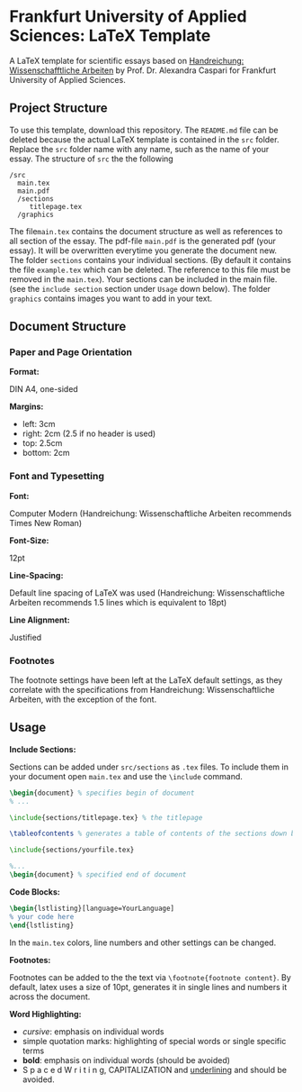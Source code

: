 # Frankfurt University of Applied Sciences: LaTeX Template
A LaTeX template for scientific essays based on [Handreichung: Wissenschafftliche Arbeiten](https://www.yumpu.com/de/document/read/31685236/handreichung-wissenschaftliche-arbeiten-elearning-der-fh-) by Prof. Dr. Alexandra Caspari for Frankfurt University of Applied Sciences.

## Project Structure

To use this template, download this repository. The `README.md` file can be deleted because the actual LaTeX template is contained in the `src` folder. Replace the `src` folder name with any name, such as the name of your essay. The structure of `src` the the following

```
/src
  main.tex
  main.pdf
  /sections
     titlepage.tex
  /graphics
```

The file`main.tex` contains the document structure as well as references to all section of the essay. The pdf-file `main.pdf` is the generated pdf (your essay). It will be overwritten everytime you generate the document new. The folder `sections` contains your individual sections. (By default it contains the file `example.tex` which can be deleted. The reference to this file must be removed in the `main.tex`). Your sections can be included in the main file.(see the `include section` section under `Usage` down below). The folder `graphics` contains images you want to add in your text.

## Document Structure

### Paper and Page Orientation

**Format:**

DIN A4, one-sided

**Margins:**

- left: 3cm
- right: 2cm (2.5 if no header is used)
- top: 2.5cm
- bottom: 2cm

### Font and Typesetting

**Font:**

Computer Modern (Handreichung: Wissenschaftliche Arbeiten recommends Times New Roman)

**Font-Size:**

12pt

**Line-Spacing:**

Default line spacing of LaTeX was used (Handreichung: Wissenschaftliche Arbeiten recommends 1.5 lines which is equivalent to 18pt)

**Line Alignment:**

Justified

### Footnotes

The footnote settings have been left at the LaTeX default settings, as they correlate with the specifications from Handreichung: Wissenschaftliche Arbeiten, with the exception of the font.

## Usage

**Include Sections:**

Sections can be added under `src/sections` as `.tex` files. To include them in your document open `main.tex` and use the `\include` command.

```tex
\begin{document} % specifies begin of document
% ...

\include{sections/titlepage.tex} % the titlepage

\tableofcontents % generates a table of contents of the sections down below

\include{sections/yourfile.tex}

%...
\begin{document} % specified end of document
```

**Code Blocks:**

```tex
\begin{lstlisting}[language=YourLanguage]
% your code here
\end{lstlisting}
```

In the `main.tex` colors, line numbers and other settings can be changed.

**Footnotes:**

Footnotes can be added to the the text via `\footnote{footnote content}`. By default, latex uses a size of 10pt, generates it in single lines and numbers it across the document.

**Word Highlighting:**

- *cursive*: emphasis on individual words
- simple quotation marks: highlighting of special words or single specific terms
- **bold**: emphasis on individual words (should be avoided)
- S p a c e d  W r i t i n g, CAPITALIZATION and <u>underlining</u> and should be avoided.










